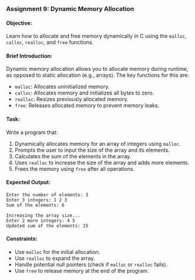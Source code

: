 ### Assignment 9: Dynamic Memory Allocation

#### Objective:
Learn how to allocate and free memory dynamically in C using the `malloc`, `calloc`, `realloc`, and `free` functions.

#### Brief Introduction:
Dynamic memory allocation allows you to allocate memory during runtime, as opposed to static allocation (e.g., arrays). The key functions for this are:
- `malloc`: Allocates uninitialized memory.
- `calloc`: Allocates memory and initializes all bytes to zero.
- `realloc`: Resizes previously allocated memory.
- `free`: Releases allocated memory to prevent memory leaks.

#### Task:
Write a program that:
1. Dynamically allocates memory for an array of integers using `malloc`.
2. Prompts the user to input the size of the array and its elements.
3. Calculates the sum of the elements in the array.
4. Uses `realloc` to increase the size of the array and adds more elements.
5. Frees the memory using `free` after all operations.

#### Expected Output:
```
Enter the number of elements: 3
Enter 3 integers: 1 2 3
Sum of the elements: 6

Increasing the array size...
Enter 2 more integers: 4 5
Updated sum of the elements: 15
```

#### Constraints:
- Use `malloc` for the initial allocation.
- Use `realloc` to expand the array.
- Handle potential null pointers (check if `malloc` or `realloc` fails).
- Use `free` to release memory at the end of the program.
